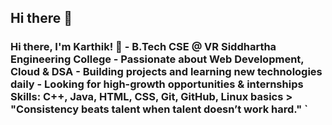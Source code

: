 ## Hi there 👋
### Hi there, I'm Karthik! 👋  - B.Tech CSE @ VR Siddhartha Engineering College - Passionate about Web Development, Cloud & DSA - Building projects and learning new technologies daily - Looking for high-growth opportunities & internships  **Skills:** C++, Java, HTML, CSS, Git, GitHub, Linux basics  > "Consistency beats talent when talent doesn’t work hard." ` 
<!--
**Karthik22AWS/Karthik22AWS** is a ✨ _special_ ✨ repository because its `README.md` (this file) appears on your GitHub profile.

Here are some ideas to get you started:

- 🔭 I’m currently working on ...
- 🌱 I’m currently learning ...
- 👯 I’m looking to collaborate on ...
- 🤔 I’m looking for help with ...
- 💬 Ask me about ...
- 📫 How to reach me: ...
- 😄 Pronouns: ...
- ⚡ Fun fact: ...
-->
